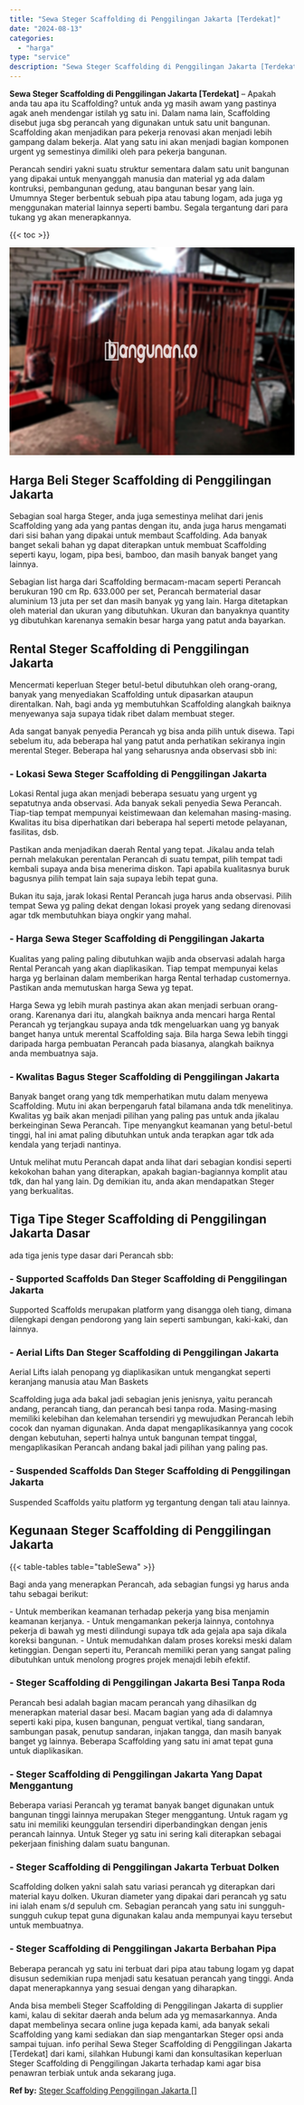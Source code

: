 ```yaml
---
title: "Sewa Steger Scaffolding di Penggilingan Jakarta [Terdekat]"
date: "2024-08-13"
categories: 
  - "harga"
type: "service"
description: "Sewa Steger Scaffolding di Penggilingan Jakarta [Terdekat]. Anda bisa membeli Steger Scaffolding di Penggilingan Jakarta di supplier kami, kalau di sekitar d..."
---
```


**Sewa Steger Scaffolding di Penggilingan Jakarta \[Terdekat\]** – Apakah anda tau apa itu Scaffolding? untuk anda yg masih awam yang pastinya agak aneh mendengar istilah yg satu ini. Dalam nama lain, Scaffolding disebut juga sbg perancah yang digunakan untuk satu unit bangunan. Scaffolding akan menjadikan para pekerja renovasi akan menjadi lebih gampang dalam bekerja. Alat yang satu ini akan menjadi bagian komponen urgent yg semestinya dimiliki oleh para pekerja bangunan.

Perancah sendiri yakni suatu struktur sementara dalam satu unit bangunan yang dipakai untuk menyanggah manusia dan material yg ada dalam kontruksi, pembangunan gedung, atau bangunan besar yang lain. Umumnya Steger berbentuk sebuah pipa atau tabung logam, ada juga yg menggunakan material lainnya seperti bambu. Segala tergantung dari para tukang yg akan menerapkannya.

{{< toc >}}

![Sewa Steger Scaffolding di Penggilingan Jakarta [Terdekat]](/images/sewa-scaffolding-steger-05.png)

## Harga Beli Steger Scaffolding di Penggilingan Jakarta

Sebagian soal harga Steger, anda juga semestinya melihat dari jenis Scaffolding yang ada yang pantas dengan itu, anda juga harus mengamati dari sisi bahan yang dipakai untuk membaut Scaffolding. Ada banyak banget sekali bahan yg dapat diterapkan untuk membuat Scaffolding seperti kayu, logam, pipa besi, bamboo, dan masih banyak banget yang lainnya.

Sebagian list harga dari Scaffolding bermacam-macam seperti Perancah berukuran 190 cm Rp. 633.000 per set, Perancah bermaterial dasar aluminium 13 juta per set dan masih banyak yg yang lain. Harga ditetapkan oleh material dan ukuran yang dibutuhkan. Ukuran dan banyaknya quantity yg dibutuhkan karenanya semakin besar harga yang patut anda bayarkan.

## Rental Steger Scaffolding di Penggilingan Jakarta

Mencermati keperluan Steger betul-betul dibutuhkan oleh orang-orang, banyak yang menyediakan Scaffolding untuk dipasarkan ataupun direntalkan. Nah, bagi anda yg membutuhkan Scaffolding alangkah baiknya menyewanya saja supaya tidak ribet dalam membuat steger.

Ada sangat banyak penyedia Perancah yg bisa anda pilih untuk disewa. Tapi sebelum itu, ada beberapa hal yang patut anda perhatikan sekiranya ingin merental Steger. Beberapa hal yang seharusnya anda observasi sbb ini:

### \- Lokasi Sewa Steger Scaffolding di Penggilingan Jakarta

Lokasi Rental juga akan menjadi beberapa sesuatu yang urgent yg sepatutnya anda observasi. Ada banyak sekali penyedia Sewa Perancah. Tiap-tiap tempat mempunyai keistimewaan dan kelemahan masing-masing. Kwalitas itu bisa diperhatikan dari beberapa hal seperti metode pelayanan, fasilitas, dsb.

Pastikan anda menjadikan daerah Rental yang tepat. Jikalau anda telah pernah melakukan perentalan Perancah di suatu tempat, pilih tempat tadi kembali supaya anda bisa menerima diskon. Tapi apabila kualitasnya buruk bagusnya pilih tempat lain saja supaya lebih tepat guna.

Bukan itu saja, jarak lokasi Rental Perancah juga harus anda observasi. Pilih tempat Sewa yg paling dekat dengan lokasi proyek yang sedang direnovasi agar tdk membutuhkan biaya ongkir yang mahal.

### \- Harga Sewa Steger Scaffolding di Penggilingan Jakarta

Kualitas yang paling paling dibutuhkan wajib anda observasi adalah harga Rental Perancah yang akan diaplikasikan. Tiap tempat mempunyai kelas harga yg berlainan dalam memberikan harga Rental terhadap customernya. Pastikan anda memutuskan harga Sewa yg tepat.

Harga Sewa yg lebih murah pastinya akan akan menjadi serbuan orang-orang. Karenanya dari itu, alangkah baiknya anda mencari harga Rental Perancah yg terjangkau supaya anda tdk mengeluarkan uang yg banyak banget hanya untuk merental Scaffolding saja. Bila harga Sewa lebih tinggi daripada harga pembuatan Perancah pada biasanya, alangkah baiknya anda membuatnya saja.

### \- Kwalitas Bagus Steger Scaffolding di Penggilingan Jakarta

Banyak banget orang yang tdk memperhatikan mutu dalam menyewa Scaffolding. Mutu ini akan berpengaruh fatal bilamana anda tdk menelitinya. Kwalitas yg baik akan menjadi pilihan yang paling pas untuk anda jikalau berkeinginan Sewa Perancah. Tipe menyangkut keamanan yang betul-betul tinggi, hal ini amat paling dibutuhkan untuk anda terapkan agar tdk ada kendala yang terjadi nantinya.

Untuk melihat mutu Perancah dapat anda lihat dari sebagian kondisi seperti kekokohan bahan yang diterapkan, apakah bagian-bagiannya komplit atau tdk, dan hal yang lain. Dg demikian itu, anda akan mendapatkan Steger yang berkualitas.

## Tiga Tipe Steger Scaffolding di Penggilingan Jakarta Dasar

ada tiga jenis type dasar dari Perancah sbb:

### \- Supported Scaffolds Dan Steger Scaffolding di Penggilingan Jakarta

Supported Scaffolds merupakan platform yang disangga oleh tiang, dimana dilengkapi dengan pendorong yang lain seperti sambungan, kaki-kaki, dan lainnya.

### \- Aerial Lifts Dan Steger Scaffolding di Penggilingan Jakarta

Aerial Lifts ialah penopang yg diaplikasikan untuk mengangkat seperti keranjang manusia atau Man Baskets

Scaffolding juga ada bakal jadi sebagian jenis jenisnya, yaitu perancah andang, perancah tiang, dan perancah besi tanpa roda. Masing-masing memiliki kelebihan dan kelemahan tersendiri yg mewujudkan Perancah lebih cocok dan nyaman digunakan. Anda dapat mengaplikasikannya yang cocok dengan kebutuhan, seperti halnya untuk bangunan tempat tinggal, mengaplikasikan Perancah andang bakal jadi pilihan yang paling pas.

### \- Suspended Scaffolds Dan Steger Scaffolding di Penggilingan Jakarta

Suspended Scaffolds yaitu platform yg tergantung dengan tali atau lainnya.

## Kegunaan Steger Scaffolding di Penggilingan Jakarta

{{< table-tables table="tableSewa" >}}

Bagi anda yang menerapkan Perancah, ada sebagian fungsi yg harus anda tahu sebagai berikut:

\- Untuk memberikan keamanan terhadap pekerja yang bisa menjamin keamanan kerjanya. - Untuk mengamankan pekerja lainnya, contohnya pekerja di bawah yg mesti dilindungi supaya tdk ada gejala apa saja dikala koreksi bangunan. - Untuk memudahkan dalam proses koreksi meski dalam ketinggian. Dengan seperti itu, Perancah memiliki peran yang sangat paling dibutuhkan untuk menolong progres projek menajdi lebih efektif.

### \- Steger Scaffolding di Penggilingan Jakarta Besi Tanpa Roda

Perancah besi adalah bagian macam perancah yang dihasilkan dg menerapkan material dasar besi. Macam bagian yang ada di dalamnya seperti kaki pipa, kusen bangunan, penguat vertikal, tiang sandaran, sambungan pasak, penutup sandaran, injakan tangga, dan masih banyak banget yg lainnya. Beberapa Scaffolding yang satu ini amat tepat guna untuk diaplikasikan.

### \- Steger Scaffolding di Penggilingan Jakarta Yang Dapat Menggantung

Beberapa variasi Perancah yg teramat banyak banget digunakan untuk bangunan tinggi lainnya merupakan Steger menggantung. Untuk ragam yg satu ini memiliki keunggulan tersendiri diperbandingkan dengan jenis perancah lainnya. Untuk Steger yg satu ini sering kali diterapkan sebagai pekerjaan finishing dalam suatu bangunan.

### \- Steger Scaffolding di Penggilingan Jakarta Terbuat Dolken

Scaffolding dolken yakni salah satu variasi perancah yg diterapkan dari material kayu dolken. Ukuran diameter yang dipakai dari perancah yg satu ini ialah enam s/d sepuluh cm. Sebagian perancah yang satu ini sungguh-sungguh cukup tepat guna digunakan kalau anda mempunyai kayu tersebut untuk membuatnya.

### \- Steger Scaffolding di Penggilingan Jakarta Berbahan Pipa

Beberapa perancah yg satu ini terbuat dari pipa atau tabung logam yg dapat disusun sedemikian rupa menjadi satu kesatuan perancah yang tinggi. Anda dapat menerapkannya yang sesuai dengan yang diharapkan.

Anda bisa membeli Steger Scaffolding di Penggilingan Jakarta di supplier kami, kalau di sekitar daerah anda belum ada yg memasarkannya. Anda dapat membelinya secara online juga kepada kami, ada banyak sekali Scaffolding yang kami sediakan dan siap mengantarkan Steger opsi anda sampai tujuan. info perihal Sewa Steger Scaffolding di Penggilingan Jakarta \[Terdekat\] dari kami, silahkan Hubungi kami dan konsultasikan keperluan Steger Scaffolding di Penggilingan Jakarta terhadap kami agar bisa penawran terbiak untuk anda sekarang juga.

**Ref by:** [Steger Scaffolding Penggilingan Jakarta []](https://id.wikipedia.org/wiki/Steger)
